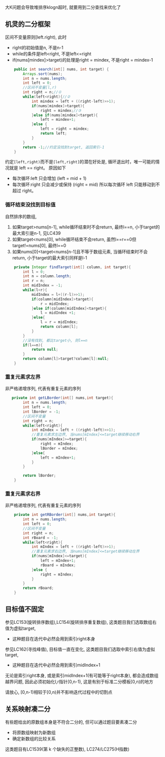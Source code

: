 大K问题会导致堆排序klogn超时, 就要用到二分查找来优化了

## 机灵的二分框架
区间不变量原则[left.right), 此时
- right的初始值是n, 不是n-1
- while的条件是left<right, 不是left<=right
- if(nums[mindex]>target)的处理是right = mindex, 不是right = mindex-1

```java
    public int search(int[] nums, int target) {
        Arrays.sort(nums);
        int n = nums.length;
        int left = 0;
        //区间不变量[l,r)
        int right = n;//①
        while(left<right){//②
            int mindex = left + ((right-left)>>1);
            if(nums[mindex]>target){
                right = mindex;//③
            }else if(nums[mindex]<target){
                left = mindex+1;
            }else {
                left = right = mindex;
                return left;
            }
        }
        return -1;//约定没找到target, 返回索引-1
    }
```
约定`[left,right)`而不是`[left,right]`的潜在好处是, 循环退出时，唯一可能的情况就是 left == right。 原因如下
- 每次循环:left 只会增加 (left = mid + 1)
- 每次循环:right 只会减少或保持 (right = mid)
  所以每次循环 left 只能移动到不超过 right。

### 循环结束没找到目标值
自然排序的数组,
1. 如果target>nums[n-1], while循环结束时不会return, 最终l==n, 小于target的最大索引是n-1, 见LC439 
2. 如果target<nums[0], while循环结束不会return, 虽然l==r==0但target!=nums[0], 最终l==0
3. 如果nums[0]<target<nums[n-1]且不等于数组元素, 当循环结束时不会return, 小于target的最大索引同样是l-1
```java
    private Integer findTarget(int[] column, int target){
        int l = 0;
        int n = column.length;
        int r = n;
        int midIndex = -1;
        while(l<r){
            midIndex = l+((r-l)>>1);
            if(column[midIndex]>target){
                r = midIndex;
            }else if(column[midIndex]<target){
                l = midIndex +1;
            }else{
                l = r = midIndex;
                return column[l];
            }
        }
        //没有找到, 都比target小, 则l==n
        if(l==n){
            return null;
        }
        return column[l]>target?column[l]:null;
    }
```


### 重复元素求左界
非严格递增序列, 代表有重复元素的序列
```java
   private int getLBorder(int[] nums,int target){
        int n = nums.length;
        int left = 0;
        int lBorder = -1;
        //区间不变量
        int right = n;
        while(left<right){
            int mIndex = left + ((right-left)>>1);
            //重复元素求左边界, 当nums[mIndex]<=target继续移动右界
            if(nums[mIndex]>=target){
                right = mIndex;
                lBorder = mIndex;
            }else{
                left = mIndex+1;
            }
        }

        return lBorder;
    }
```
### 重复元素求右界
非严格递增序列, 代表有重复元素的序列
```java
    private int getRBorder(int[] nums,int target){
        int n = nums.length;
        int left = 0;
        //区间不变量
        int right = n;
        int rBoard = -1;
        while(left<right){
            int mIndex = left + ((right-left)>>1);
            //重复元素求右边界, 当nums[mIndex]<=target继续移动左界
            if(nums[mIndex]<=target){
                left = mIndex+1;
                rBoard = mIndex;
            }else {
                right = mIndex;
            }
        }
        return rBoard;
    }
```

## 目标值不固定
参见LC153(旋转排序数组),LC154(旋转排序重复数组), 这类题目我们选取数组右值为虚拟target,
- 这种题目在迭代中必然会用到索引right本身

参见LC162(寻找峰值), 目标值一直在变化,  这类题目我们选取中索引右值为虚拟target,
- 这种题目在迭代中必然会用到索引midIndex+1

无论是索引right本身, 或是索引midIndex+1(有可能等于right本身), 都会造成数组越界问题, 因此必须初始化l,r指针[0,n-1), 这是有别于标准二分模板[0,n)的地方

请放心, [0,n-1)相较于[0,n)并不影响迭代过程中的切割点

## 关系映射凑二分
有些题给出的原数组本身是不符合二分的, 但可以通过题目要素凑二分
- 将原数组映射为新数组
- 确定新数组的比较关系

这类题目有LC1539(第 k 个缺失的正整数), LC274/LC275(H指数)

